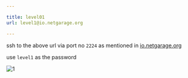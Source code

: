 ```yaml
---

title: level01
url: level1@io.netgarage.org

---
```


ssh to the above url via port no `2224` as mentioned in [io.netgarage.org](http://io.netgarage.org/)

use `level1` as the password 

![1](https://user-images.githubusercontent.com/37071700/75663640-2c396f00-5c97-11ea-9c1b-a7c96877f6af.PNG)
